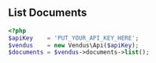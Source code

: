 List Documents
------------------------

```php
<?php
$apiKey    = 'PUT_YOUR_API_KEY_HERE';
$vendus    = new Vendus\Api($apiKey);
$documents = $vendus->documents->list();